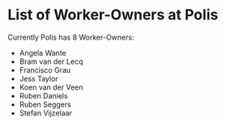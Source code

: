# List of Worker-Owners at Polis

Currently Polis has 8 Worker-Owners:

 - Angela Wante 
 - Bram van der Lecq
 - Francisco Grau 
 - Jess Taylor
 - Koen van der Veen
 - Ruben Daniels
 - Ruben Seggers
 - Stefan Vijzelaar
 
